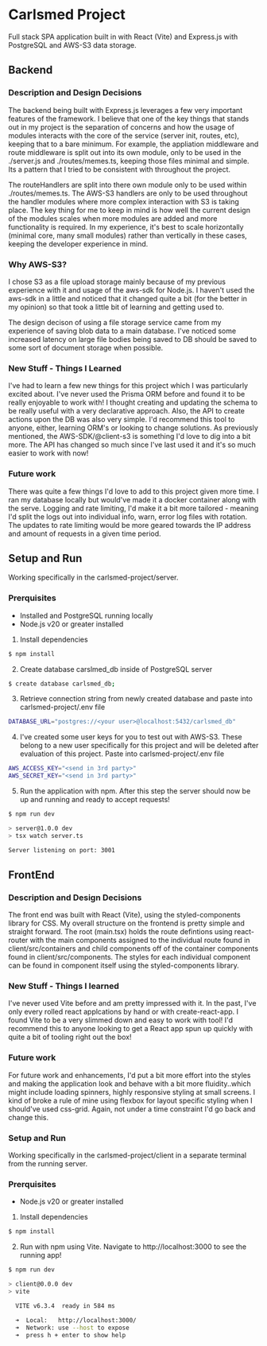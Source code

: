 # Carlsmed Project

Full stack SPA application built in with React (Vite) and Express.js with PostgreSQL and AWS-S3 data storage.

## Backend


### Description and Design Decisions
The backend being built with Express.js leverages a few very important features of the framework. I believe that one of the key things that stands out in my project is the separation of concerns and how the usage of modules interacts with the core of the service (server init, routes, etc), keeping that to a bare minimum. For example, the appliation middleware and route middleware is split out into its own module, only to be used in the ./server.js and ./routes/memes.ts, keeping those files minimal and simple. Its a pattern that I tried to be consistent with throughout the project.

The routeHandlers are split into there own module only to be used within ./routes/memes.ts. The AWS-S3 handlers are only to be used throughout the handler modules where more complex interaction with S3 is taking place. The key thing for me to keep in mind is how well the current design of the modules scales when more modules are added and more functionality is required. In my experience, it's best to scale horizontally (minimal core, many small modules) rather than vertically in these cases, keeping the developer experience in mind.

### Why AWS-S3?
I chose S3 as a file upload storage mainly because of my previous experience with it and usage of the aws-sdk for Node.js. I haven't used the aws-sdk in a little and noticed that it changed quite a bit (for the better in my opinion) so that took a little bit of learning and getting used to.

The design decison of using a file storage service came from my experience of saving blob data to a main database. I've noticed some increased latency on large file bodies being saved to DB should be saved to some sort of document storage when possible.

### New Stuff - Things I Learned
I've had to learn a few new things for this project which I was particularly excited about. I've never used the Prisma ORM before and found it to be really enjoyable to work with! I thought creating and updating the schema to be really useful with a very declarative approach. Also, the API to create actions upon the DB was also very simple. I'd recommend this tool to anyone, either, learning ORM's or looking to change solutions.
As previously mentioned, the AWS-SDK/@client-s3 is something I'd love to dig into a bit more. The API has changed so much since I've last used it and it's so much easier to work with now!

### Future work
There was quite a few things I'd love to add to this project given more time. I ran my database locally but would've made it a docker container along with the serve.
Logging and rate limiting, I'd make it a bit more tailored - meaning I'd split the logs out into individual info, warn, error log files with rotation. The updates to rate limiting would be more geared towards the IP address and amount of requests in a given time period. 

## Setup and Run
Working specifically in the carlsmed-project/server.

### Prerquisites
-   Installed and PostgreSQL running locally
-   Node.js v20 or greater installed

1. Install dependencies
```sh
$ npm install
```

2. Create database carslmed_db inside of PostgreSQL server
```sh
$ create database carlsmed_db;
```

3. Retrieve connection string from newly created database and paste into carlsmed-project/.env file
```sh
DATABASE_URL="postgres://<your user>@localhost:5432/carlsmed_db"
```

4. I've created some user keys for you to test out with AWS-S3. These belong to a new user specifically for this project and will be deleted after evaluation of this project. Paste into carlsmed-project/.env file
```sh
AWS_ACCESS_KEY="<send in 3rd party>"
AWS_SECRET_KEY="<send in 3rd party>"
```

5. Run the application with npm. After this step the server should now be up and running and ready to accept requests!
```sh
$ npm run dev

> server@1.0.0 dev
> tsx watch server.ts

Server listening on port: 3001
```

## FrontEnd


### Description and Design Decisions
The front end was built with React (Vite), using the styled-components library for CSS. My overall structure on the frontend is pretty simple and straight forward. The root (main.tsx) holds the route defintions using react-router with the main components assigned to the individual route found in client/src/containers and child components off of the container components found in client/src/components.
The styles for each individual component can be found in component itself using the styled-components library.

### New Stuff - Things I learned
I've never used Vite before and am pretty impressed with it. In the past, I've only every rolled react applcations by hand or with create-react-app. I found Vite to be a very slimmed down and easy to work with tool! I'd recommend this to anyone looking to get a React app spun up quickly with quite a bit of tooling right out the box! 

### Future work
For future work and enhancements, I'd put a bit more effort into the styles and making the application look and behave with a bit more fluidity..which might include loading spinners, highly responsive styling at small screens. I kind of broke a rule of mine using flexbox for layout specific styling when I should've used css-grid. Again, not under a time constraint I'd go back and change this.

### Setup and Run
Working specifically in the carlsmed-project/client in a separate terminal from the running server.

### Prerquisites
-   Node.js v20 or greater installed

1. Install dependencies
```sh
$ npm install
```

2. Run with npm using Vite. Navigate to http://localhost:3000 to see the running app!
```sh
$ npm run dev

> client@0.0.0 dev
> vite

  VITE v6.3.4  ready in 584 ms

  ➜  Local:   http://localhost:3000/
  ➜  Network: use --host to expose
  ➜  press h + enter to show help
```
